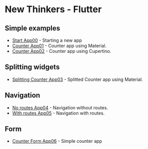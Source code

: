 # New Thinkers - Flutter

## Simple examples

- [Start App00](/examples/app00/) - Starting a new app
- [Counter App01](/examples/app01/) - Counter app using Material.
- [Counter App02](/examples/app02/) - Counter app using Cupertino.

## Splitting widgets

- [Splitting Counter App03](/examples/app03/) - Splitted Counter app using Material.

## Navigation

- [No routes App04](/examples/app04/) - Navigation without routes.
- [With routes App05](/examples/app05/) - Navigation with routes.

## Form

- [Counter Form App06](/examples/app06/) - Simple counter app